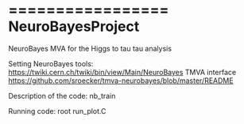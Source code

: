 =================
NeuroBayesProject
=================

NeuroBayes MVA for the Higgs to tau tau analysis

Setting NeuroBayes tools:
	https://twiki.cern.ch/twiki/bin/view/Main/NeuroBayes
	TMVA interface
	https://github.com/sroecker/tmva-neurobayes/blob/master/README

Description of the code:
	nb_train


Running code:
	root run_plot.C
